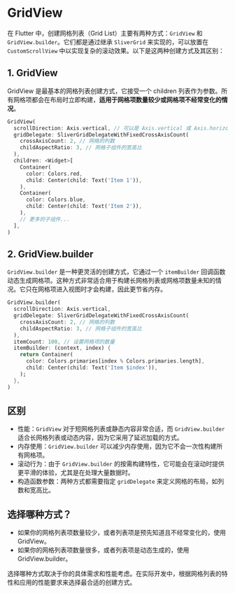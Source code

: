 
# GridView

在 Flutter 中，创建网格列表（Grid List）主要有两种方式：`GridView` 和 `GridView.builder`。它们都是通过继承 `SliverGrid` 来实现的，可以放置在 `CustomScrollView` 中以实现复杂的滚动效果。以下是这两种创建方式及其区别：

## 1. GridView

GridView 是最基本的网格列表创建方式，它接受一个 children 列表作为参数。所有网格项都会在布局时立即构建，**适用于网格项数量较少或网格项不经常变化的情况**。

```dart
GridView(
  scrollDirection: Axis.vertical, // 可以是 Axis.vertical 或 Axis.horizontal
  gridDelegate: SliverGridDelegateWithFixedCrossAxisCount(
    crossAxisCount: 2, // 网格的列数
    childAspectRatio: 3, // 网格子组件的宽高比
  ),
  children: <Widget>[
    Container(
      color: Colors.red,
      child: Center(child: Text('Item 1')),
    ),
    Container(
      color: Colors.blue,
      child: Center(child: Text('Item 2')),
    ),
    // 更多的子组件...
  ],
)
```

## 2. GridView.builder

`GridView.builder` 是一种更灵活的创建方式，它通过一个 `itemBuilder` 回调函数动态生成网格项。这种方式非常适合用于构建长网格列表或网格项数量未知的情况。它只在网格项进入视图时才会构建，因此更节省内存。

```dart
GridView.builder(
  scrollDirection: Axis.vertical,
  gridDelegate: SliverGridDelegateWithFixedCrossAxisCount(
    crossAxisCount: 2, // 网格的列数
    childAspectRatio: 3, // 网格子组件的宽高比
  ),
  itemCount: 100, // 设置网格项的数量
  itemBuilder: (context, index) {
    return Container(
      color: Colors.primaries[index % Colors.primaries.length],
      child: Center(child: Text('Item $index')),
    );
  },
)
```

## 区别

* 性能：`GridView` 对于短网格列表或静态内容非常合适，而 `GridView.builder` 适合长网格列表或动态内容，因为它采用了延迟加载的方式。
* 内存使用：`GridView.builder` 可以减少内存使用，因为它不会一次性构建所有网格项。
* 滚动行为：由于 `GridView.builder` 的按需构建特性，它可能会在滚动时提供更平滑的体验，尤其是在处理大量数据时。
* 构造函数参数：两种方式都需要指定 `gridDelegate` 来定义网格的布局，如列数和宽高比。

## 选择哪种方式？

* 如果你的网格列表项数量较少，或者列表项是预先知道且不经常变化的，使用 GridView。
* 如果你的网格列表项数量很多，或者列表项是动态生成的，使用 GridView.builder。

选择哪种方式取决于你的具体需求和性能考虑。在实际开发中，根据网格列表的特性和应用的性能要求来选择最合适的创建方式。
